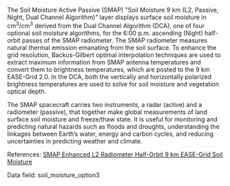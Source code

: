 The Soil Moisture Active Passive (SMAP) "Soil Moisture 9 km (L2, Passive, Night, Dual Channel Algorithm)" layer displays surface soil moisture in cm<sup>3</sup>/cm<sup>3</sup> derived from the Dual Channel Algorithm (DCA), one of four optional soil moisture algorithms, for the 6:00 p.m. ascending (Night) half-orbit passes of the SMAP radiometer. The SMAP radiometer measures natural thermal emission emanating from the soil surface. To enhance the grid resolution, Backus-Gilbert optimal interpolation techniques are used to extract maximum information from SMAP antenna temperatures and convert them to brightness temperatures, which are posted to the 9 km EASE-Grid 2.0. In the DCA, both the vertically and horizontally polarized brightness temperatures are used to solve for soil moisture and vegetation optical depth.

The SMAP spacecraft carries two instruments, a radar (active) and a radiometer (passive), that together make global measurements of land surface soil moisture and freeze/thaw state. It is useful for monitoring and predicting natural hazards such as floods and droughts, understanding the linkages between Earth’s water, energy and carbon cycles, and reducing uncertainties in predicting weather and climate.

References: [SMAP Enhanced L2 Radiometer Half-Orbit 9 km EASE-Grid Soil Moisture](https://nsidc.org/data/SPL2SMP_E)

Data field: soil_moisture_option3
